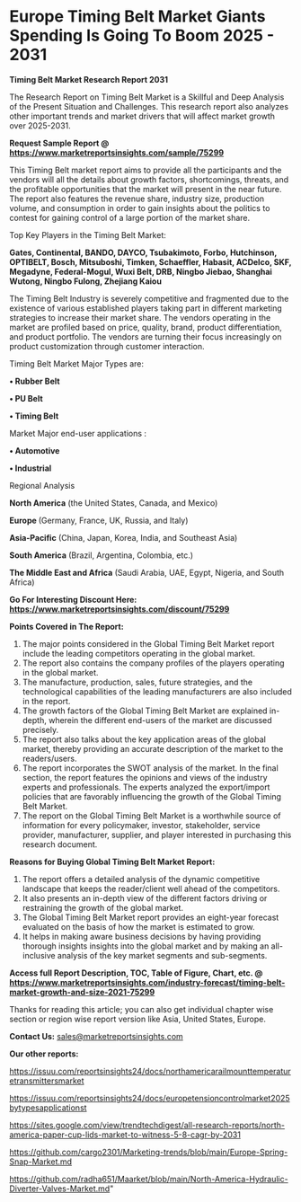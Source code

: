 # Europe Timing Belt Market Giants Spending Is Going To Boom 2025 - 2031

<strong>Timing Belt Market Research Report 2031</strong>

The Research Report on Timing Belt Market is a Skillful and Deep Analysis of the Present Situation and Challenges. This research report also analyzes other important trends and market drivers that will affect market growth over 2025-2031.

<strong>Request Sample Report @ <a href=https://www.marketreportsinsights.com/sample/75299>https://www.marketreportsinsights.com/sample/75299</a></strong>

This Timing Belt market report aims to provide all the participants and the vendors will all the details about growth factors, shortcomings, threats, and the profitable opportunities that the market will present in the near future. The report also features the revenue share, industry size, production volume, and consumption in order to gain insights about the politics to contest for gaining control of a large portion of the market share.

Top Key Players in the Timing Belt Market:

<strong>Gates, Continental, BANDO, DAYCO, Tsubakimoto, Forbo, Hutchinson, OPTIBELT, Bosch, Mitsuboshi, Timken, Schaeffler, Habasit, ACDelco, SKF, Megadyne, Federal-Mogul, Wuxi Belt, DRB, Ningbo Jiebao, Shanghai Wutong, Ningbo Fulong, Zhejiang Kaiou</strong>

The Timing Belt Industry is severely competitive and fragmented due to the existence of various established players taking part in different marketing strategies to increase their market share. The vendors operating in the market are profiled based on price, quality, brand, product differentiation, and product portfolio. The vendors are turning their focus increasingly on product customization through customer interaction.

Timing Belt Market Major Types are:

<strong>• Rubber Belt

• PU Belt

• Timing Belt</strong>

Market Major end-user applications :

<strong>• Automotive

• Industrial</strong>

Regional Analysis

</u><strong><b>North America</b></strong> (the United States, Canada, and Mexico)

<strong><b>Europe </b></strong>(Germany, France, UK, Russia, and Italy)

<strong><b>Asia-Pacific</b></strong> (China, Japan, Korea, India, and Southeast Asia)

<strong><b>South America</b></strong> (Brazil, Argentina, Colombia, etc.)

<strong><b>The Middle East and Africa</b></strong> (Saudi Arabia, UAE, Egypt, Nigeria, and South Africa)

<strong>Go For Interesting Discount Here: <a href=https://www.marketreportsinsights.com/discount/75299>https://www.marketreportsinsights.com/discount/75299</a></strong>

<strong>Points Covered in The Report:</strong>
<ol>
  <li>The major points considered in the Global Timing Belt Market report include the leading competitors operating in the global market.</li>
  <li>The report also contains the company profiles of the players operating in the global market.</li>
  <li>The manufacture, production, sales, future strategies, and the technological capabilities of the leading manufacturers are also included in the report.</li>
  <li>The growth factors of the Global Timing Belt Market are explained in-depth, wherein the different end-users of the market are discussed precisely.</li>
  <li>The report also talks about the key application areas of the global market, thereby providing an accurate description of the market to the readers/users.</li>
  <li>The report incorporates the SWOT analysis of the market. In the final section, the report features the opinions and views of the industry experts and professionals. The experts analyzed the export/import policies that are favorably influencing the growth of the Global Timing Belt Market.</li>
  <li>The report on the Global Timing Belt Market is a worthwhile source of information for every policymaker, investor, stakeholder, service provider, manufacturer, supplier, and player interested in purchasing this research document.</li>
</ol>
<strong>Reasons for Buying Global Timing Belt Market Report:</strong>

<ol>
  <li>The report offers a detailed analysis of the dynamic competitive landscape that keeps the reader/client well ahead of the competitors.</li>
  <li>It also presents an in-depth view of the different factors driving or restraining the growth of the global market.</li>
  <li>The Global Timing Belt Market report provides an eight-year forecast evaluated on the basis of how the market is estimated to grow.</li>
  <li>It helps in making aware business decisions by having providing thorough insights insights into the global market and by making an all-inclusive analysis of the key market segments and sub-segments.</li>
</ol>
<strong>Access full Report Description, TOC, Table of Figure, Chart, etc. @ <a href=https://www.marketreportsinsights.com/industry-forecast/timing-belt-market-growth-and-size-2021-75299>https://www.marketreportsinsights.com/industry-forecast/timing-belt-market-growth-and-size-2021-75299</a></strong>


Thanks for reading this article; you can also get individual chapter wise section or region wise report version like Asia, United States, Europe.

<strong>Contact Us:</strong>
sales@marketreportsinsights.com

<strong>Our other reports:</strong>

<a href=https://issuu.com/reportsinsights24/docs/northamericarailmounttemperaturetransmittersmarket>https://issuu.com/reportsinsights24/docs/northamericarailmounttemperaturetransmittersmarket</a>

<a href=https://issuu.com/reportsinsights24/docs/europetensioncontrolmarket2025bytypesapplicationst>https://issuu.com/reportsinsights24/docs/europetensioncontrolmarket2025bytypesapplicationst</a>

<a href=https://sites.google.com/view/trendtechdigest/all-research-reports/north-america-paper-cup-lids-market-to-witness-5-8-cagr-by-2031>https://sites.google.com/view/trendtechdigest/all-research-reports/north-america-paper-cup-lids-market-to-witness-5-8-cagr-by-2031</a>

<a href=https://github.com/cargo2301/Marketing-trends/blob/main/Europe-Spring-Snap-Market.md>https://github.com/cargo2301/Marketing-trends/blob/main/Europe-Spring-Snap-Market.md</a>

<a href=https://github.com/radha651/Maarket/blob/main/North-America-Hydraulic-Diverter-Valves-Market.md>https://github.com/radha651/Maarket/blob/main/North-America-Hydraulic-Diverter-Valves-Market.md</a>"
